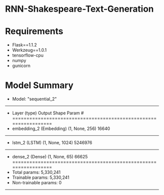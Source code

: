 # RNN-Shakespeare-Text-Generation

# Requirements
- Flask==1.1.2
- Werkzeug==1.0.1
- tensorflow-cpu
- numpy
- gunicorn

# Model Summary

- Model: "sequential_2"
_________________________________________________________________
- Layer (type)                 Output Shape              Param #   
=================================================================
- embedding_2 (Embedding)      (1, None, 256)            16640     
_________________________________________________________________
- lstm_2 (LSTM)                (1, None, 1024)           5246976   
_________________________________________________________________
- dense_2 (Dense)              (1, None, 65)             66625     
=================================================================
- Total params: 5,330,241
- Trainable params: 5,330,241
- Non-trainable params: 0
_________________________________________________________________
